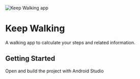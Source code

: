 ![Keep Walking app](https://i.imgur.com/J8wFVsy.png)

# Keep Walking

A walking app to calculate your steps and related information.

## Getting Started

Open and build the project with Android Studio
